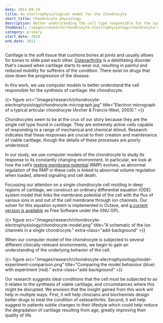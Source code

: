 ```yaml
---
date: 2011-09-19
title: An electrophysiological model for the chondrocyte
short_title: Chondrocyte physiology
description: Better understanding the cell type responsible for the synthesis of cartilage.
thumbnail: /images/research/chondrocyte-electrophysiology/chondrocyte-micrograph-cropped.jpg
category: primary
start_date: 2010
end_date: 2011
---
```


Cartilage is the soft tissue that cushions bones at joints and usually
allows for bones to slide past each
other. [Osteoarthritis][Osteoarthritis] is a debilitating disorder
that's caused when cartilage starts to wear out, resulting in painful
and reduced mobility for sufferers of the condition. There exist no
drugs that slow down the progression of the disease.

In this work, we use computer models to better understand the cell
responsible for the synthesis of cartilage: *the chondrocyte*.

{{< figure src="/images/research/chondrocyte-electrophysiology/chondrocyte-micrograph.jpg" title="Electron micrograph of a typical articular chondrocyte (Archer & Francis-West, 2003)." >}}

Chondrocytes seem to be at the crux of our story because they are the
single cell type found in cartilage. They are extremely active cells
capable of responding to a range of mechanical and chemical
stimuli. Research indicates that these responses are crucial to their
creation and maintenance of viable cartilage, though the details of
these processes are poorly understood.

In our study, we use computer models of the chondrocyte to study its
response to its constantly changing environment. In particular, we
look at how the cell’s [resting membrane potential][RMP] (RMP)
evolves, as abnormal regulation of the RMP in these cells is linked to
abnormal volume regulation when loaded, altered signaling and cell
death.

Focussing our attention on a single chondrocyte cell residing in deep
regions of cartilage, we construct an ordinary differential equation
(ODE) system model that links the membrane potential of the cell with
the flux of various ions in and out of the cell membrane through ion
channels. Our solver for this equation system is implemented in
Octave, and [a current version is available][Source] as Free Software
under the GNU GPL.

{{< figure src="/images/research/chondrocyte-electrophysiology/chondrocyte-model.png" title="A schematic of the ion channels in a single chondrocyte." extra-class="add-background" >}}

When our computer model of the chondrocyte is subjected to several
different clinically-relevant environments, we begin to gain an
understanding of the underlying behavior of the cell.

{{< figure src="/images/research/chondrocyte-electrophysiology/model-experiment-comparison.png" title="Comparing the model behaviour (blue) with experiment (red)." extra-class="add-background" >}}

 Our research suggests ideal conditions that the cell must be
 subjected to as it relates to the synthesis of viable cartilage, and
 circumstances where this might be disrupted. We envision that the
 insight gained from this work will help in multiple ways. First, it
 will help clinicians and biochemists design better drugs to treat the
 condition of osteoarthritis. Second, it will help suggest to patients
 subtle changes to their lifestyle which could help reduce the
 degradation of cartilage resulting from age, greatly improving their
 quality of life.

[Osteoarthritis]: https://en.wikipedia.org/wiki/Osteoarthritis
[RMP]: https://en.wikipedia.org/wiki/Resting_potential
[Source]: https://github.com/hnarayanan/chondrocyte-electrophysiology

